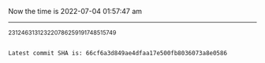 Now the time is 2022-07-04 01:57:47 am

---

<small>231246313123220786259191748515749</small>

```txt

Latest commit SHA is: 66cf6a3d849ae4dfaa17e500fb8036073a8e0586
```
